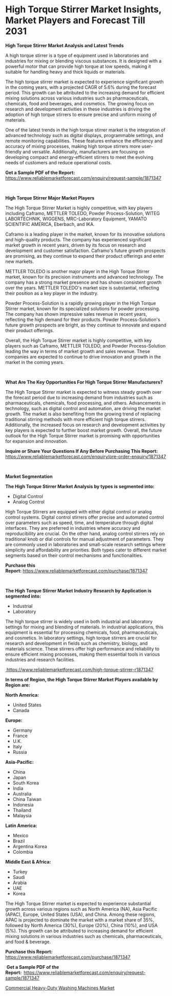<p><h1>High Torque Stirrer Market Insights, Market Players and Forecast Till 2031</h1></p><p><strong>High Torque Stirrer Market Analysis and Latest Trends</strong></p>
<p><p>A high torque stirrer is a type of equipment used in laboratories and industries for mixing or blending viscous substances. It is designed with a powerful motor that can provide high torque at low speeds, making it suitable for handling heavy and thick liquids or materials.</p><p>The high torque stirrer market is expected to experience significant growth in the coming years, with a projected CAGR of 5.6% during the forecast period. This growth can be attributed to the increasing demand for efficient mixing solutions across various industries such as pharmaceuticals, chemicals, food and beverages, and cosmetics. The growing focus on research and development activities in these industries is driving the adoption of high torque stirrers to ensure precise and uniform mixing of materials.</p><p>One of the latest trends in the high torque stirrer market is the integration of advanced technology such as digital displays, programmable settings, and remote monitoring capabilities. These features enhance the efficiency and accuracy of mixing processes, making high torque stirrers more user-friendly and versatile. Additionally, manufacturers are focusing on developing compact and energy-efficient stirrers to meet the evolving needs of customers and reduce operational costs.</p></p>
<p><strong>Get a Sample PDF of the Report:&nbsp;</strong> <a href="https://www.reliablemarketforecast.com/enquiry/request-sample/1871347">https://www.reliablemarketforecast.com/enquiry/request-sample/1871347</a></p>
<p>&nbsp;</p>
<p><strong>High Torque Stirrer Major Market Players</strong></p>
<p><p>The High Torque Stirrer Market is highly competitive, with key players including Caframo, METTLER TOLEDO, Powder Process-Solution, WITEG LABORTECHNIK, WIGGENS, MRC-Laboratory Equipment, YAMATO SCIENTIFIC AMERICA, Eberbach, and IKA.</p><p>Caframo is a leading player in the market, known for its innovative solutions and high-quality products. The company has experienced significant market growth in recent years, driven by its focus on research and development and customer satisfaction. Caframo's future growth prospects are promising, as they continue to expand their product offerings and enter new markets.</p><p>METTLER TOLEDO is another major player in the High Torque Stirrer market, known for its precision instruments and advanced technology. The company has a strong market presence and has shown consistent growth over the years. METTLER TOLEDO's market size is substantial, reflecting their position as a key player in the industry.</p><p>Powder Process-Solution is a rapidly growing player in the High Torque Stirrer market, known for its specialized solutions for powder processing. The company has shown impressive sales revenue in recent years, reflecting the high demand for their products. Powder Process-Solution's future growth prospects are bright, as they continue to innovate and expand their product offerings.</p><p>Overall, the High Torque Stirrer market is highly competitive, with key players such as Caframo, METTLER TOLEDO, and Powder Process-Solution leading the way in terms of market growth and sales revenue. These companies are expected to continue to drive innovation and growth in the market in the coming years.</p></p>
<p>&nbsp;</p>
<p><strong>What Are The Key Opportunities For High Torque Stirrer Manufacturers?</strong></p>
<p><p>The High Torque Stirrer market is expected to witness steady growth over the forecast period due to increasing demand from industries such as pharmaceuticals, chemicals, food processing, and others. Advancements in technology, such as digital control and automation, are driving the market growth. The market is also benefiting from the growing trend of replacing traditional stirring methods with more efficient high torque stirrers. Additionally, the increased focus on research and development activities by key players is expected to further boost market growth. Overall, the future outlook for the High Torque Stirrer market is promising with opportunities for expansion and innovation.</p></p>
<p><strong>Inquire or Share Your Questions If Any Before Purchasing This Report:</strong> <a href="https://www.reliablemarketforecast.com/enquiry/pre-order-enquiry/1871347">https://www.reliablemarketforecast.com/enquiry/pre-order-enquiry/1871347</a></p>
<p>&nbsp;</p>
<p><strong>Market Segmentation</strong></p>
<p><strong>The High Torque Stirrer Market Analysis by types is segmented into:</strong></p>
<p><ul><li>Digital Control</li><li>Analog Control</li></ul></p>
<p><p>High Torque Stirrers are equipped with either digital control or analog control systems. Digital control stirrers offer precise and automated control over parameters such as speed, time, and temperature through digital interfaces. They are preferred in industries where accuracy and reproducibility are crucial. On the other hand, analog control stirrers rely on traditional knob or dial controls for manual adjustment of parameters. They are commonly used in laboratories and small-scale research settings where simplicity and affordability are priorities. Both types cater to different market segments based on their control mechanisms and functionalities.</p></p>
<p><strong>Purchase this Report:&nbsp;</strong><a href="https://www.reliablemarketforecast.com/purchase/1871347">https://www.reliablemarketforecast.com/purchase/1871347</a></p>
<p>&nbsp;</p>
<p><strong>The High Torque Stirrer Market Industry Research by Application is segmented into:</strong></p>
<p><ul><li>Industrial</li><li>Laboratory</li></ul></p>
<p><p>The high torque stirrer is widely used in both industrial and laboratory settings for mixing and blending of materials. In industrial applications, this equipment is essential for processing chemicals, food, pharmaceuticals, and cosmetics. In laboratory settings, high torque stirrers are crucial for research and development in fields such as chemistry, biology, and materials science. These stirrers offer high performance and reliability to ensure efficient mixing processes, making them essential tools in various industries and research facilities.</p></p>
<p><a href="https://www.reliablemarketforecast.com/high-torque-stirrer-r1871347">&nbsp;https://www.reliablemarketforecast.com/high-torque-stirrer-r1871347</a></p>
<p><strong>In terms of Region, the High Torque Stirrer Market Players available by Region are:</strong></p>
<p>
    <p> <strong> North America: </strong>
        <ul>
            <li>United States</li>
            <li>Canada</li>
        </ul>
        </p> 
    <p> <strong> Europe: </strong>
        <ul>
            <li>Germany</li>
            <li>France</li>
            <li>U.K.</li>
            <li>Italy</li>
            <li>Russia</li>
        </ul>
        </p> 
    <p> <strong> Asia-Pacific: </strong>
        <ul>
            <li>China</li>
            <li>Japan</li>
            <li>South Korea</li>
            <li>India</li>
            <li>Australia</li>
            <li>China Taiwan</li>
            <li>Indonesia</li>
            <li>Thailand</li>
            <li>Malaysia</li>
        </ul>
        </p> 
    <p> <strong> Latin America: </strong>
        <ul>
            <li>Mexico</li>
            <li>Brazil</li>
            <li>Argentina Korea</li>
            <li>Colombia</li>
        </ul>
        </p> 
    <p> <strong> Middle East & Africa: </strong>
        <ul>
            <li>Turkey</li>
            <li>Saudi</li>
            <li>Arabia</li>
            <li>UAE</li>
            <li>Korea</li>
        </ul>
    </p>
    </p>
<p><p>The High Torque Stirrer market is expected to experience substantial growth across various regions such as North America (NA), Asia Pacific (APAC), Europe, United States (USA), and China. Among these regions, APAC is projected to dominate the market with a market share of 35%, followed by North America (30%), Europe (20%), China (10%), and USA (5%). This growth can be attributed to increasing demand for efficient mixing solutions in various industries such as chemicals, pharmaceuticals, and food & beverage.</p></p>
<p><strong>Purchase this Report: </strong><a href="https://www.reliablemarketforecast.com/purchase/1871347">https://www.reliablemarketforecast.com/purchase/1871347</a></p>
<p>&nbsp;<strong>Get a Sample PDF of the Report:&nbsp;&nbsp;</strong><a href="https://www.reliablemarketforecast.com/enquiry/request-sample/1871347">https://www.reliablemarketforecast.com/enquiry/request-sample/1871347</a></p>
<p><strong></strong></p>
<p><p><a href="https://github.com/JosephWillisbXXgf/Market-Research-Report-List-1/blob/main/commercial-heavy-duty-washing-machines-market.md">Commercial Heavy-Duty Washing Machines Market</a></p></p>